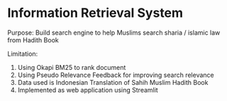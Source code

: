 # Information Retrieval System

Purpose:
Build search engine to help Muslims search sharia / islamic law from Hadith Book

Limitation:
1. Using Okapi BM25 to rank document
2. Using Pseudo Relevance Feedback for improving search relevance
3. Data used is Indonesian Translation of Sahih Muslim Hadith Book
4. Implemented as web application using Streamlit
